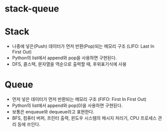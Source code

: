 # stack-queue

# Stack
- 나중에 넣은(Push) 데이터가 먼저 반환(Pop)되는 메모리 구조 (LIFO: Last In First Out)
- Python의 list에서 append와 pop을 사용하면 구현된다.
- DFS, 콜스택, 문자열을 역순으로 출력할 때, 후위표기식에 사용


# Queue
- 먼저 넣은 데이터가 먼저 반환되는 메모리 구조 (FIFO: First In First Out)
- Python의 list에서 append와 pop(0)을 사용하면 구현된다.
- 보통은 enqueue와 dequeue라고 표현한다.
- BFS, 컴퓨터 버퍼, 프린터 출력, 윈도우 시스템의 메시지 처리기, CPU 프로세스 관리 등에 쓰인다.